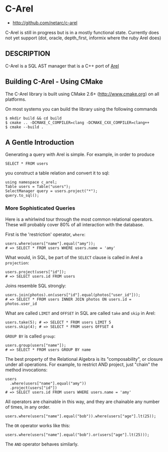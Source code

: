 # C-Arel

* http://github.com/netarc/c-arel

C-Arel is still in progress but is in a mostly functional state. Currently does not yet support (dot, oracle, depth_first, informix where the ruby Arel does)

## DESCRIPTION

C-Arel is a SQL AST manager that is a C++ port of [Arel](http://github.com/rails/arel)

## Building C-Arel - Using CMake

The C-Arel library is built using CMake 2.6+ (<http://www.cmake.org>) on all platforms.

On most systems you can build the library using the following commands

	$ mkdir build && cd build
	$ cmake .. -DCMAKE_C_COMPILER=clang -DCMAKE_CXX_COMPILER=clang++
	$ cmake --build .

## A Gentle Introduction

Generating a query with Arel is simple. For example, in order to produce

    SELECT * FROM users

you construct a table relation and convert it to sql:

    using namespace c_arel;
    Table users = Table("users");
    SelectManager query = users.project("*");
    query.to_sql();

### More Sophisticated Queries

Here is a whirlwind tour through the most common relational operators. These will probably cover 80% of all interaction with the database.

First is the 'restriction' operator, `where`:

    users.where(users["name"].equal("amy"));
    # => SELECT * FROM users WHERE users.name = 'amy'

What would, in SQL, be part of the `SELECT` clause is called in Arel a `projection`:

    users.project(users["id"]);
    # => SELECT users.id FROM users

Joins resemble SQL strongly:

    users.join(photos).on(users["id"].equal(photos["user_id"]));
    # => SELECT * FROM users INNER JOIN photos ON users.id = photos.user_id

What are called `LIMIT` and `OFFSET` in SQL are called `take` and `skip` in Arel:

    users.take(5); # => SELECT * FROM users LIMIT 5
    users.skip(4); # => SELECT * FROM users OFFSET 4

`GROUP BY` is called `group`:

    users.group(users["name"]);
    # => SELECT * FROM users GROUP BY name

The best property of the Relational Algebra is its "composability", or closure under all operations. For example, to restrict AND project, just "chain" the method invocations:

    users
      .where(users["name"].equal("amy"))
      .project(users["id"])
    # => SELECT users.id FROM users WHERE users.name = 'amy'

All operators are chainable in this way, and they are chainable any number of times, in any order.

    users.where(users["name"].equal("bob")).where(users["age"].lt(25));

The `OR` operator works like this:

    users.where(users["name"].equal("bob").or(users["age"].lt(25)));

The `AND` operator behaves similarly.
